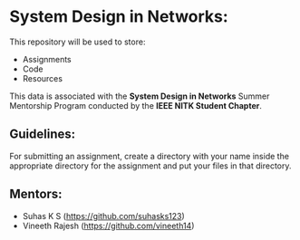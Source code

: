 # System Design in Networks:

This repository will be used to store:
- Assignments
- Code
- Resources

This data is associated with the **System Design in Networks** Summer Mentorship Program conducted by the **IEEE NITK Student Chapter**.

## Guidelines:
For submitting an assignment, create a directory with your name inside the appropriate directory for the assignment and put your files in that directory.

## Mentors:
- Suhas K S (https://github.com/suhasks123)
- Vineeth Rajesh (https://github.com/vineeth14)
